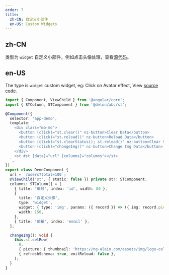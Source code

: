 ```yaml
---
order: 7
title:
  zh-CN: 自定义小部件
  en-US: Custom Widgets
---
```


## zh-CN

类型为 `widget` 自定义小部件，例如点击头像处理，查看[源代码](https://github.com/ng-alain/delon/blob/master/src/app/shared/st-widget/img.widget.ts)。

## en-US

The type is `widget` custom widget, eg: Click on Avatar effect, View [source code](https://github.com/ng-alain/delon/blob/master/src/app/shared/st-widget/img.widget.ts).

```ts
import { Component, ViewChild } from '@angular/core';
import { STColumn, STComponent } from '@delon/abc/st';

@Component({
  selector: 'app-demo',
  template: `
    <div class="mb-md">
      <button (click)="st.clear()" nz-button>Clear Data</button>
      <button (click)="st.reload()" nz-button>Reload Data</button>
      <button (click)="st.clearStatus(); st.reload()" nz-button>Clear Status</button>
      <button (click)="changeImg()" nz-button>Change Img Data</button>
    </div>
    <st #st [data]="url" [columns]="columns"></st>
  `,
})
export class DemoComponent {
  url = `/users?total=100`;
  @ViewChild('st', { static: false }) private st!: STComponent;
  columns: STColumn[] = [
    { title: '编号', index: 'id', width: 80 },
    {
      title: '自定义头像',
      type: 'widget',
      widget: { type: 'img', params: ({ record }) => ({ img: record.picture.thumbnail }) },
      width: 150,
    },
    { title: '邮箱', index: 'email' },
  ];

  changeImg(): void {
    this.st.setRow(
      0,
      { picture: { thumbnail: 'https://ng-alain.com/assets/img/logo-color.svg' } },
      { refreshSchema: true, emitReload: false },
    );
  }
}
```
